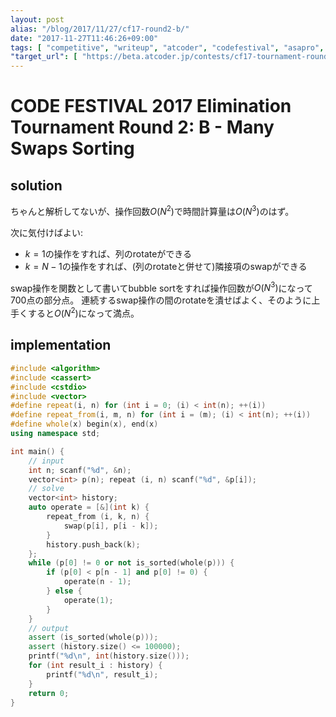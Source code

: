 ```yaml
---
layout: post
alias: "/blog/2017/11/27/cf17-round2-b/"
date: "2017-11-27T11:46:26+09:00"
tags: [ "competitive", "writeup", "atcoder", "codefestival", "asapro", "sort", "swap" ]
"target_url": [ "https://beta.atcoder.jp/contests/cf17-tournament-round2-open/tasks/asaporo2_b" ]
---
```


# CODE FESTIVAL 2017 Elimination Tournament Round 2: B - Many Swaps Sorting

## solution

ちゃんと解析してないが、操作回数$O(N^2)$で時間計算量は$O(N^3)$のはず。

次に気付けばよい:

-   $k = 1$の操作をすれば、列のrotateができる
-   $k = N-1$の操作をすれば、(列のrotateと併せて)隣接項のswapができる

swap操作を関数として書いてbubble sortをすれば操作回数が$O(N^3)$になって$700$点の部分点。
連続するswap操作の間のrotateを潰せばよく、そのように上手くすると$O(N^2)$になって満点。

## implementation

``` c++
#include <algorithm>
#include <cassert>
#include <cstdio>
#include <vector>
#define repeat(i, n) for (int i = 0; (i) < int(n); ++(i))
#define repeat_from(i, m, n) for (int i = (m); (i) < int(n); ++(i))
#define whole(x) begin(x), end(x)
using namespace std;

int main() {
    // input
    int n; scanf("%d", &n);
    vector<int> p(n); repeat (i, n) scanf("%d", &p[i]);
    // solve
    vector<int> history;
    auto operate = [&](int k) {
        repeat_from (i, k, n) {
            swap(p[i], p[i - k]);
        }
        history.push_back(k);
    };
    while (p[0] != 0 or not is_sorted(whole(p))) {
        if (p[0] < p[n - 1] and p[0] != 0) {
            operate(n - 1);
        } else {
            operate(1);
        }
    }
    // output
    assert (is_sorted(whole(p)));
    assert (history.size() <= 100000);
    printf("%d\n", int(history.size()));
    for (int result_i : history) {
        printf("%d\n", result_i);
    }
    return 0;
}
```
